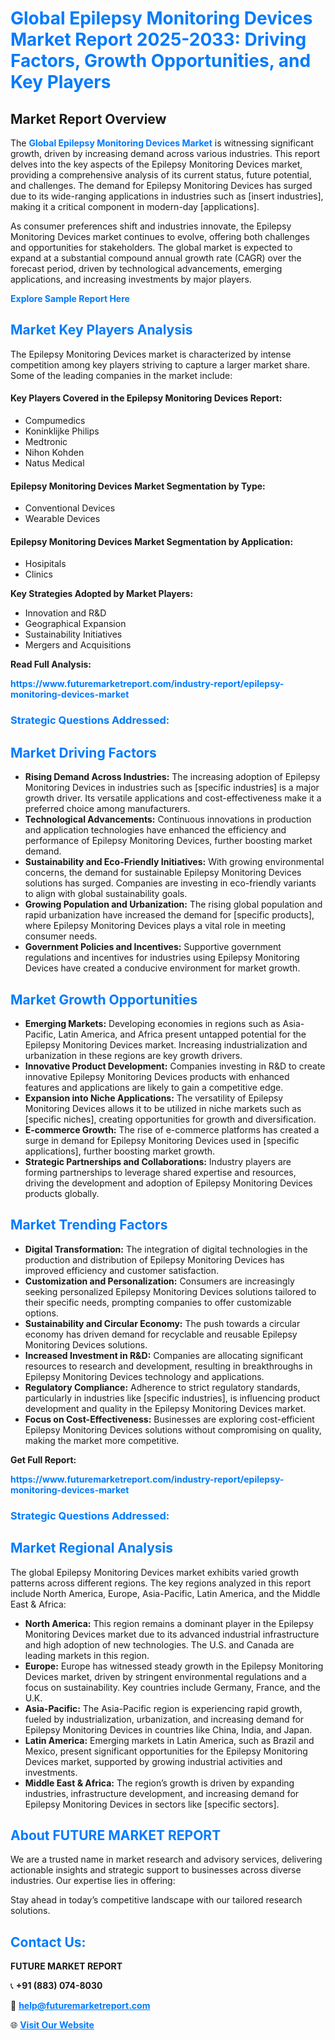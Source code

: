 <h1 style="color: #007BFF;">Global Epilepsy Monitoring Devices Market Report 2025-2033: Driving Factors, Growth Opportunities, and Key Players</h1>

<section id="overview">
<h2>Market Report Overview</h2>
<p>The <a href="https://www.futuremarketreport.com/industry-report/epilepsy-monitoring-devices-market" style="color: #007BFF; text-decoration: none;"><strong>Global Epilepsy Monitoring Devices Market</strong></a> is witnessing significant growth, driven by increasing demand across various industries. This report delves into the key aspects of the Epilepsy Monitoring Devices market, providing a comprehensive analysis of its current status, future potential, and challenges. The demand for Epilepsy Monitoring Devices has surged due to its wide-ranging applications in industries such as [insert industries], making it a critical component in modern-day [applications].</p>
<p>As consumer preferences shift and industries innovate, the Epilepsy Monitoring Devices market continues to evolve, offering both challenges and opportunities for stakeholders. The global market is expected to expand at a substantial compound annual growth rate (CAGR) over the forecast period, driven by technological advancements, emerging applications, and increasing investments by major players.</p>
</section>

<section id="overview">
<p><a href="https://www.futuremarketreport.com/request-sample/reportId=62297" style="color: #007BFF; text-decoration: none;"><strong>Explore Sample Report Here</strong></a></p>
</section>

<section id="key-players">
<h2 style="color: #007BFF;">Market Key Players Analysis</h2>
<p>The Epilepsy Monitoring Devices market is characterized by intense competition among key players striving to capture a larger market share. Some of the leading companies in the market include:</p>
<h4>Key Players Covered in the Epilepsy Monitoring Devices Report:</h4>
<ul><li>Compumedics</li><li>Koninklijke Philips</li><li>Medtronic</li><li>Nihon Kohden</li><li>Natus Medical</li></ul>
<h4>Epilepsy Monitoring Devices Market Segmentation by Type:</h4>
<ul><li>Conventional Devices</li><li>Wearable Devices</li></ul>

<h4>Epilepsy Monitoring Devices Market Segmentation by Application:</h4>
<ul><li>Hosipitals</li><li>Clinics</li></ul>
<p><strong>Key Strategies Adopted by Market Players:</strong></p>
<ul>
<li>Innovation and R&D</li>
<li>Geographical Expansion</li>
<li>Sustainability Initiatives</li>
<li>Mergers and Acquisitions</li>
</ul>
</section>

<section>
<p><strong>Read Full Analysis: </strong></p><a href="https://www.futuremarketreport.com/industry-report/epilepsy-monitoring-devices-market" style="color: #007BFF; text-decoration: none;"><strong>https://www.futuremarketreport.com/industry-report/epilepsy-monitoring-devices-market</strong></a>
<h3 style="color: #007BFF;">Strategic Questions Addressed:</h3>
</section>

<section id="driving-factors">
<h2 style="color: #007BFF;">Market Driving Factors</h2>
<ul>
<li><strong>Rising Demand Across Industries:</strong> The increasing adoption of Epilepsy Monitoring Devices in industries such as [specific industries] is a major growth driver. Its versatile applications and cost-effectiveness make it a preferred choice among manufacturers.</li>
<li><strong>Technological Advancements:</strong> Continuous innovations in production and application technologies have enhanced the efficiency and performance of Epilepsy Monitoring Devices, further boosting market demand.</li>
<li><strong>Sustainability and Eco-Friendly Initiatives:</strong> With growing environmental concerns, the demand for sustainable Epilepsy Monitoring Devices solutions has surged. Companies are investing in eco-friendly variants to align with global sustainability goals.</li>
<li><strong>Growing Population and Urbanization:</strong> The rising global population and rapid urbanization have increased the demand for [specific products], where Epilepsy Monitoring Devices plays a vital role in meeting consumer needs.</li>
<li><strong>Government Policies and Incentives:</strong> Supportive government regulations and incentives for industries using Epilepsy Monitoring Devices have created a conducive environment for market growth.</li>
</ul>
</section>

<section id="growth-opportunities">
<h2 style="color: #007BFF;">Market Growth Opportunities</h2>
<ul>
<li><strong>Emerging Markets:</strong> Developing economies in regions such as Asia-Pacific, Latin America, and Africa present untapped potential for the Epilepsy Monitoring Devices market. Increasing industrialization and urbanization in these regions are key growth drivers.</li>
<li><strong>Innovative Product Development:</strong> Companies investing in R&D to create innovative Epilepsy Monitoring Devices products with enhanced features and applications are likely to gain a competitive edge.</li>
<li><strong>Expansion into Niche Applications:</strong> The versatility of Epilepsy Monitoring Devices allows it to be utilized in niche markets such as [specific niches], creating opportunities for growth and diversification.</li>
<li><strong>E-commerce Growth:</strong> The rise of e-commerce platforms has created a surge in demand for Epilepsy Monitoring Devices used in [specific applications], further boosting market growth.</li>
<li><strong>Strategic Partnerships and Collaborations:</strong> Industry players are forming partnerships to leverage shared expertise and resources, driving the development and adoption of Epilepsy Monitoring Devices products globally.</li>
</ul>
</section>

<section id="trending-factors">
<h2 style="color: #007BFF;">Market Trending Factors</h2>
<ul>
<li><strong>Digital Transformation:</strong> The integration of digital technologies in the production and distribution of Epilepsy Monitoring Devices has improved efficiency and customer satisfaction.</li>
<li><strong>Customization and Personalization:</strong> Consumers are increasingly seeking personalized Epilepsy Monitoring Devices solutions tailored to their specific needs, prompting companies to offer customizable options.</li>
<li><strong>Sustainability and Circular Economy:</strong> The push towards a circular economy has driven demand for recyclable and reusable Epilepsy Monitoring Devices solutions.</li>
<li><strong>Increased Investment in R&D:</strong> Companies are allocating significant resources to research and development, resulting in breakthroughs in Epilepsy Monitoring Devices technology and applications.</li>
<li><strong>Regulatory Compliance:</strong> Adherence to strict regulatory standards, particularly in industries like [specific industries], is influencing product development and quality in the Epilepsy Monitoring Devices market.</li>
<li><strong>Focus on Cost-Effectiveness:</strong> Businesses are exploring cost-efficient Epilepsy Monitoring Devices solutions without compromising on quality, making the market more competitive.</li>
</ul>
</section>

<section>
<p><strong>Get Full Report: </strong></p><a href="https://www.futuremarketreport.com/industry-report/epilepsy-monitoring-devices-market" style="color: #007BFF; text-decoration: none;"><strong>https://www.futuremarketreport.com/industry-report/epilepsy-monitoring-devices-market</strong></a>
<h3 style="color: #007BFF;">Strategic Questions Addressed:</h3>
</section>


<section id="regional-analysis">
<h2 style="color: #007BFF;">Market Regional Analysis</h2>
<p>The global Epilepsy Monitoring Devices market exhibits varied growth patterns across different regions. The key regions analyzed in this report include North America, Europe, Asia-Pacific, Latin America, and the Middle East & Africa:</p>
<ul>
<li><strong>North America:</strong> This region remains a dominant player in the Epilepsy Monitoring Devices market due to its advanced industrial infrastructure and high adoption of new technologies. The U.S. and Canada are leading markets in this region.</li>
<li><strong>Europe:</strong> Europe has witnessed steady growth in the Epilepsy Monitoring Devices market, driven by stringent environmental regulations and a focus on sustainability. Key countries include Germany, France, and the U.K.</li>
<li><strong>Asia-Pacific:</strong> The Asia-Pacific region is experiencing rapid growth, fueled by industrialization, urbanization, and increasing demand for Epilepsy Monitoring Devices in countries like China, India, and Japan.</li>
<li><strong>Latin America:</strong> Emerging markets in Latin America, such as Brazil and Mexico, present significant opportunities for the Epilepsy Monitoring Devices market, supported by growing industrial activities and investments.</li>
<li><strong>Middle East & Africa:</strong> The region’s growth is driven by expanding industries, infrastructure development, and increasing demand for Epilepsy Monitoring Devices in sectors like [specific sectors].</li>
</ul>
</section>

<footer>
<h2 style="color: #007BFF;">About FUTURE MARKET REPORT</h2>
<p>We are a trusted name in market research and advisory services, delivering actionable insights and strategic support to businesses across diverse industries. Our expertise lies in offering:</p>

<p>Stay ahead in today’s competitive landscape with our tailored research solutions.</p>

<h2 style="color: #007BFF;">Contact Us:</h2>
<p><strong>FUTURE MARKET REPORT</strong></p>
<p>📞 <strong>+91 (883) 074-8030</strong></p>
<p>📧 <strong><a href="mailto:help@futuremarketreport.com" style="color: #007BFF;">help@futuremarketreport.com</a></strong></p>
<p>🌐 <strong><a href="https://www.futuremarketreport.com/" style="color: #007BFF;">Visit Our Website</a></strong></p>
</footer>